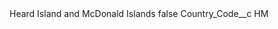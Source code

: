 <?xml version="1.0" encoding="UTF-8"?>
<CustomMetadata xmlns="http://soap.sforce.com/2006/04/metadata" xmlns:xsi="http://www.w3.org/2001/XMLSchema-instance" xmlns:xsd="http://www.w3.org/2001/XMLSchema">
    <label>Heard Island and McDonald Islands</label>
    <protected>false</protected>
    <values>
        <field>Country_Code__c</field>
        <value xsi:type="xsd:string">HM</value>
    </values>
</CustomMetadata>
